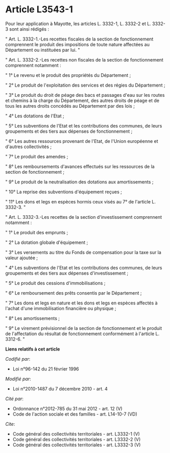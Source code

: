 # Article L3543-1

Pour leur application à Mayotte, les articles L. 3332-1, L. 3332-2 et L. 3332-3 sont ainsi rédigés : 

" Art. L. 3332-1.-Les recettes fiscales de la section de fonctionnement comprennent le produit des impositions de toute
nature affectées au Département ou instituées par lui. " 

" Art. L. 3332-2.-Les recettes non fiscales de la section de fonctionnement comprennent notamment : 

" 1° Le revenu et le produit des propriétés du Département ; 

" 2° Le produit de l'exploitation des services et des régies du Département ; 

" 3° Le produit du droit de péage des bacs et passages d'eau sur les routes et chemins à la charge du Département, des autres
droits de péage et de tous les autres droits concédés au Département par des lois ; 

" 4° Les dotations de l'Etat ; 

" 5° Les subventions de l'Etat et les contributions des communes, de leurs groupements et des tiers aux dépenses de
fonctionnement ; 

" 6° Les autres ressources provenant de l'Etat, de l'Union européenne et d'autres collectivités ; 

" 7° Le produit des amendes ; 

" 8° Les remboursements d'avances effectués sur les ressources de la section de fonctionnement ; 

" 9° Le produit de la neutralisation des dotations aux amortissements ; 

" 10° La reprise des subventions d'équipement reçues ; 

" 11° Les dons et legs en espèces hormis ceux visés au 7° de l'article L. 3332-3. " 

" Art. L. 3332-3.-Les recettes de la section d'investissement comprennent notamment : 

" 1° Le produit des emprunts ; 

" 2° La dotation globale d'équipement ; 

" 3° Les versements au titre du Fonds de compensation pour la taxe sur la valeur ajoutée ; 

" 4° Les subventions de l'Etat et les contributions des communes, de leurs groupements et des tiers aux dépenses
d'investissement ; 

" 5° Le produit des cessions d'immobilisations ; 

" 6° Le remboursement des prêts consentis par le Département ; 

" 7° Les dons et legs en nature et les dons et legs en espèces affectés à l'achat d'une immobilisation financière ou
physique ; 

" 8° Les amortissements ; 

" 9° Le virement prévisionnel de la section de fonctionnement et le produit de l'affectation du résultat de fonctionnement
conformément à l'article L. 3312-6. "

**Liens relatifs à cet article**

_Codifié par_:

  - Loi n°96-142 du 21 février 1996

_Modifié par_:

  - Loi n°2010-1487 du 7 décembre 2010 - art. 4

_Cité par_:

  - Ordonnance n°2012-785 du 31 mai 2012 - art. 12 (V)
  - Code de l'action sociale et des familles - art. L14-10-7 (VD)

_Cite_:

  - Code général des collectivités territoriales - art. L3332-1 (V)
  - Code général des collectivités territoriales - art. L3332-2 (V)
  - Code général des collectivités territoriales - art. L3332-3 (V)
